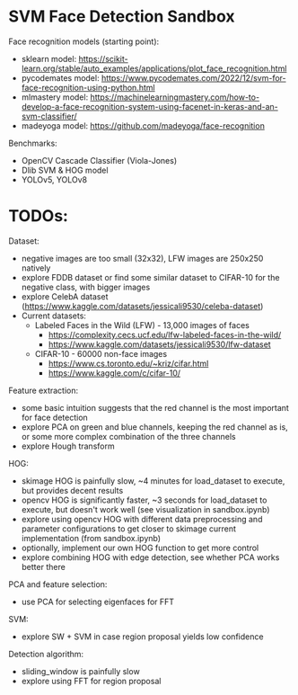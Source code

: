 # SVM Face Detection Sandbox

Face recognition models (starting point):
- sklearn model: https://scikit-learn.org/stable/auto_examples/applications/plot_face_recognition.html
- pycodemates model: https://www.pycodemates.com/2022/12/svm-for-face-recognition-using-python.html
- mlmastery model: https://machinelearningmastery.com/how-to-develop-a-face-recognition-system-using-facenet-in-keras-and-an-svm-classifier/
- madeyoga model: https://github.com/madeyoga/face-recognition

Benchmarks:
- OpenCV Cascade Classifier (Viola-Jones)
- Dlib SVM & HOG model
- YOLOv5, YOLOv8

# TODOs:

Dataset:
- negative images are too small (32x32), LFW images are 250x250 natively
- explore FDDB dataset or find some similar dataset to CIFAR-10 for the negative class, with bigger images
- explore CelebA dataset (https://www.kaggle.com/datasets/jessicali9530/celeba-dataset)
- Current datasets:
  - Labeled Faces in the Wild (LFW) - 13,000 images of faces
    - https://complexity.cecs.ucf.edu/lfw-labeled-faces-in-the-wild/
    - https://www.kaggle.com/datasets/jessicali9530/lfw-dataset
  - CIFAR-10 - 60000 non-face images
    - https://www.cs.toronto.edu/~kriz/cifar.html
    - https://www.kaggle.com/c/cifar-10/

Feature extraction:
- some basic intuition suggests that the red channel is the most important for face detection
- explore PCA on green and blue channels, keeping the red channel as is, or some more complex combination of the three channels
- explore Hough transform

HOG:
- skimage HOG is painfully slow, ~4 minutes for load_dataset to execute, but provides decent results
- opencv HOG is significantly faster, ~3 seconds for load_dataset to execute, but doesn't work well (see visualization in sandbox.ipynb)
- explore using opencv HOG with different data preprocessing and parameter configurations to get closer to skimage current implementation (from sandbox.ipynb)
- optionally, implement our own HOG function to get more control
- explore combining HOG with edge detection, see whether PCA works better there

PCA and feature selection:
- use PCA for selecting eigenfaces for FFT

SVM:
- explore SW + SVM in case region proposal yields low confidence

Detection algorithm:
- sliding_window is painfully slow
- explore using FFT for region proposal
